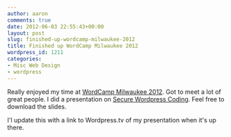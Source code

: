 ```yaml
---
author: aaron
comments: true
date: 2012-06-03 22:55:43+00:00
layout: post
slug: finished-up-wordcamp-milwaukee-2012
title: Finished up WordCamp Milwaukee 2012
wordpress_id: 1211
categories:
- Misc Web Design
- wordpress
---
```


Really enjoyed my time at [WordCamp Milwaukee 2012](http://2012.milwaukee.wordcamp.org/).  Got to meet a lot of great people.  I did a presentation on [Secure Wordpress Coding](http://aaronsaray.com/wp-content/uploads/2012/06/WordCamp-Milwaukee-2012-Aaron-Saray-Secure-Wordpress-Coding.pdf).  Feel free to download the slides.  

I'l update this with a link to Wordpress.tv of my presentation when it's up there.
